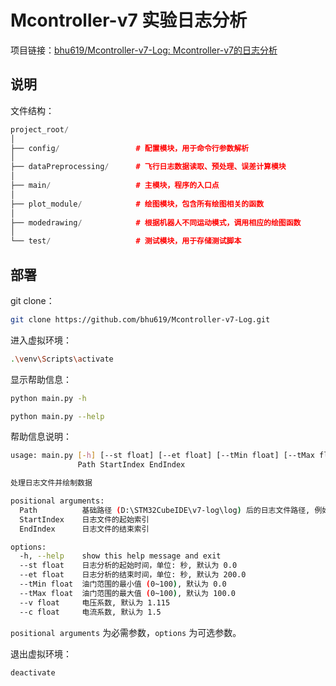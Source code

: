 # Mcontroller-v7 实验日志分析

项目链接：[bhu619/Mcontroller-v7-Log: Mcontroller-v7的日志分析](https://github.com/bhu619/Mcontroller-v7-Log)

## 说明
文件结构：

```cpp
project_root/
│
├── config/                 # 配置模块，用于命令行参数解析
│
├── dataPreprocessing/      # 飞行日志数据读取、预处理、误差计算模块
│
├── main/                   # 主模块，程序的入口点
│
├── plot_module/            # 绘图模块，包含所有绘图相关的函数
│
├── modedrawing/			# 根据机器人不同运动模式，调用相应的绘图函数
│
└── test/                   # 测试模块，用于存储测试脚本
```

## 部署
git clone：

```bash
git clone https://github.com/bhu619/Mcontroller-v7-Log.git
```

进入虚拟环境：

```bash
.\venv\Scripts\activate
```

显示帮助信息：

```bash
python main.py -h
```

```bash
python main.py --help
```

帮助信息说明：

```bash
usage: main.py [-h] [--st float] [--et float] [--tMin float] [--tMax float] [--v float] [--c float]
               Path StartIndex EndIndex

处理日志文件并绘制数据

positional arguments:
  Path          基础路径 (D:\STM32CubeIDE\v7-log\log) 后的日志文件路径, 例如: 20241103
  StartIndex    日志文件的起始索引
  EndIndex      日志文件的结束索引

options:
  -h, --help    show this help message and exit
  --st float    日志分析的起始时间，单位: 秒, 默认为 0.0
  --et float    日志分析的结束时间，单位: 秒, 默认为 200.0
  --tMin float  油门范围的最小值 (0~100), 默认为 0.0
  --tMax float  油门范围的最大值 (0~100), 默认为 100.0
  --v float     电压系数, 默认为 1.115
  --c float     电流系数, 默认为 1.5
```

`positional arguments` 为必需参数，`options` 为可选参数。

退出虚拟环境：

```bash
deactivate
```

